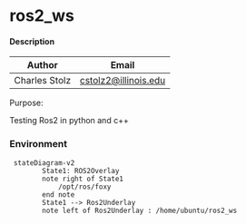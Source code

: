 # ros2_ws

#### Description

| Author           | Email                   |
|------------------|-------------------------|
| Charles Stolz    | cstolz2@illinois.edu    |

Purpose:

Testing Ros2 in python and c++

### Environment

```mermaid
 stateDiagram-v2
        State1: ROS2Overlay
        note right of State1
            /opt/ros/foxy 
        end note
        State1 --> Ros2Underlay
        note left of Ros2Underlay : /home/ubuntu/ros2_ws
```
